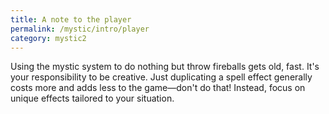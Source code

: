 ```yaml
---
title: A note to the player
permalink: /mystic/intro/player
category: mystic2
---
```

Using the mystic system to do nothing but throw fireballs gets old,
fast. It's your responsibility to be creative. Just duplicating a spell
effect generally costs more and adds less to the game—don't do that!
Instead, focus on unique effects tailored to your situation.

